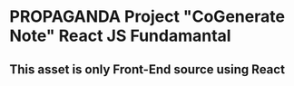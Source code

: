 # PROPAGANDA Project "CoGenerate Note" React JS Fundamantal
## This asset is only Front-End source using React
